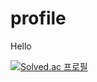 # profile
Hello

[![Solved.ac
프로필](http://mazassumnida.wtf/api/v2/generate_badge?boj={handle})](https://solved.ac/{ever618})
